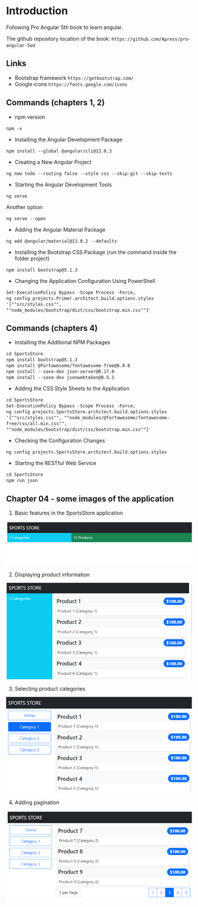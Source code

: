 # Introduction 
Following Pro Angular 5th book to learn angular.

The github repository location of the book: `https://github.com/Apress/pro-angular-5ed`

## Links

- Bootstrap framework `https://getbootstrap.com/`
- Google icons `https://fonts.google.com/icons`

## Commands (chapters 1, 2)

- npm version
```
npm -v
```

- Installing the Angular Development Package
```
npm install --global @angular/cli@13.0.3
```

- Creating a New Angular Project

```
ng new todo --routing false --style css --skip-git --skip-tests
```

- Starting the Angular Development Tools

```
ng serve
```

Another option
```
ng serve --open
```


- Adding the Angular Material Package

```
ng add @angular/material@13.0.2 --defaults
```

- Installing the Bootstrap CSS Package (run the command inside the folder project)

```
npm install bootstrap@5.1.3
```

-  Changing the Application Configuration Using PowerShell

```
Set-ExecutionPolicy Bypass -Scope Process -Force;
ng config projects.Primer.architect.build.options.styles '[""src/styles.css"", ""node_modules/bootstrap/dist/css/bootstrap.min.css""]'
```

## Commands (chapters 4)
- Installing the Additional NPM Packages

```
cd SportsStore
npm install bootstrap@5.1.3
npm install @fortawesome/fontawesome-free@6.0.0
npm install --save-dev json-server@0.17.0
npm install --save-dev jsonwebtoken@8.5.1
```

-  Adding the CSS Style Sheets to the Application

```
cd SportsStore
Set-ExecutionPolicy Bypass -Scope Process -Force;
ng config projects.SportsStore.architect.build.options.styles '[""src/styles.css"", ""node_modules/@fortawesome/fontawesome-free/css/all.min.css"", ""node_modules/bootstrap/dist/css/bootstrap.min.css""]'
```

- Checking the Configuration Changes

```
ng config projects.SportsStore.architect.build.options.styles
```

- Starting the RESTful Web Service

```
cd SportsStore
npm run json
```

## Chapter 04 - some images of the application

1. Basic features in the SportsStore application

![Basic features image](./chp05/images/chp04-basic%20features.png)

2. Displaying product information

![Displaying product information image](./chp05/images/chp04-displaying%20product%20information.png)

3. Selecting product categories

![Selecting product categories image](./chp05/images/chp04-selecting%20product%20categories.png)

4. Adding pagination

![Pagination image](./chp05/images/chp04-pagination.png)
